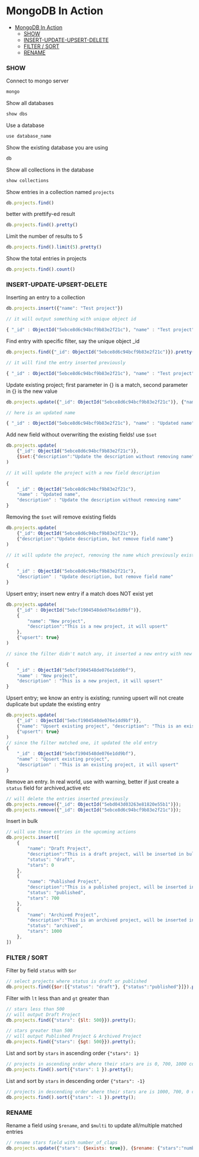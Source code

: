 # MongoDB In Action

- [MongoDB In Action](#mongodb-in-action)
    - [SHOW](#show)
    - [INSERT-UPDATE-UPSERT-DELETE](#insert-update-upsert-delete)
    - [FILTER / SORT](#filter--sort)
    - [RENAME](#rename)

### SHOW

Connect to mongo server
```javascript
mongo
```

Show all databases
```javascript
show dbs
```

Use a database
```javascript
use database_name
```

Show the existing database you are using
```javascript
db
```

Show all collections in the database
```javascript
show collections
```

Show entries in a collection named `projects`
```javascript
db.projects.find()
```
better with prettify-ed result
```javascript
db.projects.find().pretty()
```

Limit the number of results to 5
```javascript
db.projects.find().limit(5).pretty()
```

Show the total entries in projects
```javascript
db.projects.find().count()
```

### INSERT-UPDATE-UPSERT-DELETE

Inserting an entry to a collection
```javascript
db.projects.insert({"name": "Test project"})

// it will output something with unique object id

{ "_id" : ObjectId("5ebce8d6c94bcf9b83e2f21c"), "name" : "Test project" }
```

Find entry with specific filter, say the unique object _id
```javascript
db.projects.find({"_id": ObjectId("5ebce8d6c94bcf9b83e2f21c")}).pretty()

// it will find the entry inserted previously

{ "_id" : ObjectId("5ebce8d6c94bcf9b83e2f21c"), "name" : "Test project" }

```

Update existing project; first parameter in {} is a match, second parameter in {} is the new value
```javascript
db.projects.update({"_id": ObjectId("5ebce8d6c94bcf9b83e2f21c")}, {"name":"Updated name"})

// here is an updated name

{ "_id" : ObjectId("5ebce8d6c94bcf9b83e2f21c"), "name" : "Updated name" }

```

Add new field without overwriting the existing fields! use `$set`
```javascript
db.projects.update(
    {"_id": ObjectId("5ebce8d6c94bcf9b83e2f21c")},
    {$set:{"description":"Update the description without removing name"}}
)

// it will update the project with a new field description

{
    "_id" : ObjectId("5ebce8d6c94bcf9b83e2f21c"),
    "name" : "Updated name",
    "description" : "Update the description without removing name"
}
```

Removing the `$set` will remove existing fields
```javascript
db.projects.update(
    {"_id": ObjectId("5ebce8d6c94bcf9b83e2f21c")},
    {"description":"Update description, but remove field name"}
)

// it will update the project, removing the name which previously exists

{
    "_id" : ObjectId("5ebce8d6c94bcf9b83e2f21c"),
    "description" : "Update description, but remove field name"
}
```

Upsert entry; insert new entry if a match does NOT exist yet
```javascript
db.projects.update(
    {"_id" : ObjectId("5ebcf1904548de076e1dd9bf")},
    {
        "name": "New project",
        "description":"This is a new project, it will upsert"
    },
    {"upsert": true}
)

// since the filter didn't match any, it inserted a new entry with new object id

{
    "_id" : ObjectId("5ebcf1904548de076e1dd9bf"),
    "name" : "New project",
    "description" : "This is a new project, it will upsert"
}
```

Upsert entry; we know an entry is existing; running upsert will not create duplicate but update the existing entry
```javascript
db.projects.update(
    {"_id" : ObjectId("5ebcf1904548de076e1dd9bf")},
    {"name": "Upsert existing project", "description": "This is an existing project, it will upsert"},
    {"upsert": true}
)
// since the filter matched one, it updated the old entry
{
    "_id" : ObjectId("5ebcf1904548de076e1dd9bf"),
    "name" : "Upsert existing project",
    "description" : "This is an existing project, it will upsert"
}
```

Remove an entry. In real world, use with warning, better if just create a `status` field for archived,active etc
```javascript
// will delete the entries inserted previously
db.projects.remove({"_id": ObjectId("5ebd043d03263e81820e55b1")});
db.projects.remove({"_id": ObjectId("5ebce8d6c94bcf9b83e2f21c")});
```

Insert in bulk
```javascript
// will use these entries in the upcoming actions
db.projects.insert([
    {
        "name": "Draft Project",
        "description":"This is a draft project, will be inserted in bulk",
        "status": "draft",
        "stars": 0
    },
    {
        "name": "Published Project",
        "description":"This is a published project, will be inserted in bulk",
        "status": "published",
        "stars": 700
    },
    {
        "name": "Archived Project",
        "description":"This is an archived project, will be inserted in bulk",
        "status": "archived",
        "stars": 1000
    },
])
```

### FILTER / SORT

Filter by field `status` with `$or`
```javascript
// select projects where status is draft or published
db.projects.find({$or:[{"status": "draft"}, {"status":"published"}]}).pretty()
```

Filter with `lt` less than and `gt` greater than
```javascript
// stars less than 500
// will output Draft Project
db.projects.find({"stars": {$lt: 500}}).pretty();

// stars greater than 500
// will output Published Project & Archived Project
db.projects.find({"stars": {$gt: 500}}).pretty();

```

List and sort by `stars` in ascending order `{"stars": 1}`
```javascript
// projects in ascending order where their stars are is 0, 700, 1000 correspondingly
db.projects.find().sort({"stars": 1 }).pretty();
```

List and sort by `stars` in descending order `{"stars": -1}`
```javascript
// projects in descending order where their stars are is 1000, 700, 0 correspondingly
db.projects.find().sort({"stars": -1 }).pretty();
```

### RENAME

Rename a field using `$rename`, and `$multi` to update all/multiple matched entries
```javascript
// rename stars field with number_of_claps
db.projects.update({"stars": {$exists: true}}, {$rename: {"stars":"number_of_claps"}}, { multi: true });
```
